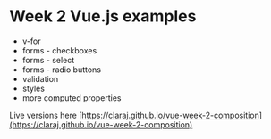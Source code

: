 # Week 2 Vue.js examples 

* v-for 
* forms - checkboxes
* forms - select 
* forms - radio buttons
* validation
* styles
* more computed properties

Live versions here [https://claraj.github.io/vue-week-2-composition](https://claraj.github.io/vue-week-2-composition)
